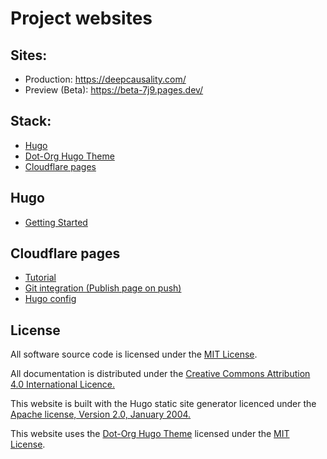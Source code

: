 [//]: # (SPDX-License-Identifier: CC-BY-4.0)

# Project websites

## Sites:
* Production: https://deepcausality.com/
* Preview (Beta): https://beta-7j9.pages.dev/

## Stack:

* [Hugo](https://gohugo.io/)
* [Dot-Org Hugo Theme](https://github.com/cncf/dot-org-hugo-theme)
* [Cloudflare pages](https://pages.cloudflare.com/)

## Hugo

* [Getting Started](https://gohugo.io/getting-started/quick-start/)

## Cloudflare pages

* [Tutorial](https://www.nickersonj.com/posts/setting-up-hugo/)
* [Git integration (Publish page on push)](https://developers.cloudflare.com/pages/get-started/guide/)
* [Hugo config](https://developers.cloudflare.com/pages/framework-guides/deploy-a-hugo-site/)

## License

All software source code is licensed under the [MIT License](https://opensource.org/license/mit/).

All documentation is distributed under the [Creative Commons Attribution 4.0 International Licence.](https://creativecommons.org/licenses/by/4.0/)

This website is built with the Hugo static site generator licenced under the [Apache license, 
Version 2.0, January 2004.](https://www.apache.org/licenses/LICENSE-2.0)

This website uses the [Dot-Org Hugo Theme](https://github.com/cncf/dot-org-hugo-theme) licensed under the [MIT License](https://opensource.org/license/mit/).
